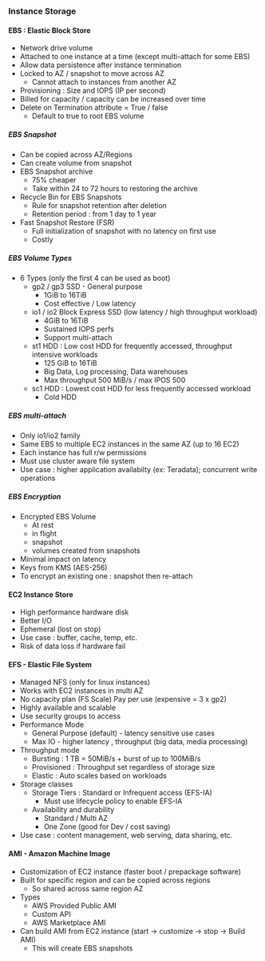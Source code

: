 ### Instance Storage 


#### EBS : Elastic Block Store 

- Network drive volume 
- Attached to one instance at a time (except multi-attach for some EBS)
- Allow data persistence after instance termination 
- Locked to AZ / snapshot to move across AZ
  - Cannot attach to instances from another AZ
- Provisioning : Size and IOPS (IP per second)
- Billed for capacity / capacity can be increased over time 
- Delete on Termination attribute = True / false
  - Default to true to root EBS volume 

##### EBS Snapshot 

- Can be copied across AZ/Regions 
- Can create volume from snapshot 
- EBS Snapshot archive
  - 75% cheaper 
  - Take within 24 to 72 hours to restoring the archive 
- Recycle Bin for EBS Snapshots 
  - Rule for snapshot retention after deletion 
  - Retention period : from 1 day to 1 year 
- Fast Snapshot Restore (FSR)
  - Full initialization of snapshot with no latency on first use 
  - Costly 

##### EBS Volume Types

- 6 Types (only the first 4 can be used as boot)
  - gp2 / gp3 SSD - General purpose 
    - 1GiB to 16TiB
    - Cost effective / Low latency 
  - io1 / io2 Block Express SSD (low latency / high throughput workload)
    - 4GiB to 16TiB
    - Sustained IOPS perfs 
    - Support multi-attach 
  - st1 HDD : Low cost HDD for frequently accessed, throughput intensive workloads 
    - 125 GiB to 16TiB
    - Big Data, Log processing, Data warehouses 
    - Max throughput 500 MiB/s / max IPOS 500
  - sc1 HDD : Lowest cost HDD for less frequently accessed workload
    - Cold HDD

##### EBS multi-attach 

- Only io1/io2 family 
- Same EBS to multiple EC2 instances in the same AZ (up to 16 EC2)
- Each instance has full r/w permissions 
- Must use cluster aware file system
- Use case : higher application availabilty (ex: Teradata); concurrent write operations 

##### EBS Encryption 

- Encrypted EBS Volume 
  - At rest 
  - in flight 
  - snapshot 
  - volumes created from snapshots 
- Minimal impact on latency 
- Keys from KMS (AES-256)
- To encrypt an existing one : snapshot then re-attach 

#### EC2 Instance Store 

- High performance hardware disk 
- Better I/O
- Ephemeral (lost on stop)
- Use case : buffer, cache, temp, etc. 
- Risk of data loss if hardware fail 


#### EFS - Elastic File System 

- Managed NFS (only for linux instances)
- Works with EC2 instances in multi AZ
- No capacity plan (FS Scale) Pay per use (expensive = 3 x gp2)
- Highly available and scalable
- Use security groups to access 
- Performance Mode 
  - General Purpose (default) - latency sensitive use cases 
  - Max IO - higher latency , throughput (big data, media processing)
- Throughput mode
  - Bursting : 1 TB = 50MiB/s + burst of up to 100MiB/s
  - Provisioned : Throughput set regardless of storage size 
  - Elastic : Auto scales based on workloads 
- Storage classes 
  - Storage Tiers : Standard or Infrequent access (EFS-IA)
    - Must use lifecycle policy to enable EFS-IA
  - Availability and durability 
    - Standard / Multi AZ
    - One Zone (good for Dev / cost saving)
- Use case : content management, web serving, data sharing, etc.


#### AMI - Amazon Machine Image 

- Customization of EC2 instance (faster boot / prepackage software)
- Built for specific region and can be copied across regions 
  - So shared across same region AZ
- Types
  - AWS Provided Public AMI 
  - Custom API
  - AWS Marketplace AMI 
- Can build AMI from EC2 instance (start -> customize -> stop -> Build AMI)
  - This will create EBS snapshots 